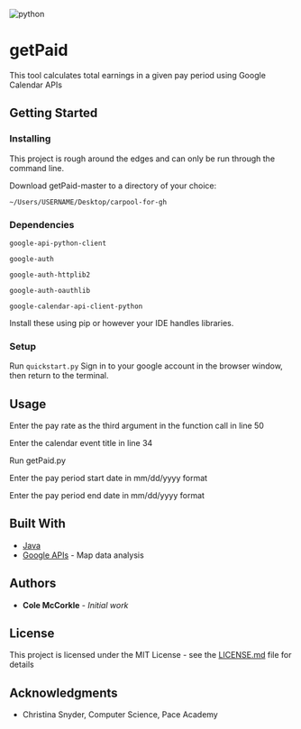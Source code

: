 ![python](https://img.shields.io/badge/python-green)

# getPaid

This tool calculates total earnings in a given pay period using Google Calendar APIs

## Getting Started

### Installing

This project is rough around the edges and can only be run through the command line.

Download getPaid-master to a directory of your choice:

```
~/Users/USERNAME/Desktop/carpool-for-gh
```

### Dependencies
`google-api-python-client`

`google-auth`

`google-auth-httplib2`

`google-auth-oauthlib`

`google-calendar-api-client-python`

Install these using pip or however your IDE handles libraries.

### Setup
Run `quickstart.py` Sign in to your google account in the browser window, then return to the terminal.

## Usage
Enter the pay rate as the third argument in the function call in line 50

Enter the calendar event title in line 34

Run getPaid.py

Enter the pay period start date in mm/dd/yyyy format

Enter the pay period end date in mm/dd/yyyy format

## Built With

* [Java](https://java.com/en/download/)
* [Google APIs](https://developers.google.com/products/) - Map data analysis

## Authors

* **Cole McCorkle** - *Initial work*

## License

This project is licensed under the MIT License - see the [LICENSE.md](LICENSE.md) file for details

## Acknowledgments

* Christina Snyder, Computer Science, Pace Academy
